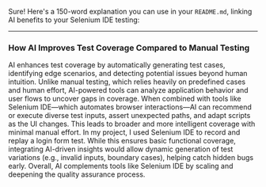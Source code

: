 Sure! Here's a 150-word explanation you can use in your `README.md`, linking AI benefits to your Selenium IDE testing:

---

### How AI Improves Test Coverage Compared to Manual Testing

AI enhances test coverage by automatically generating test cases, identifying edge scenarios, and detecting potential issues beyond human intuition. Unlike manual testing, which relies heavily on predefined cases and human effort, AI-powered tools can analyze application behavior and user flows to uncover gaps in coverage. When combined with tools like Selenium IDE—which automates browser interactions—AI can recommend or execute diverse test inputs, assert unexpected paths, and adapt scripts as the UI changes. This leads to broader and more intelligent coverage with minimal manual effort. In my project, I used Selenium IDE to record and replay a login form test. While this ensures basic functional coverage, integrating AI-driven insights would allow dynamic generation of test variations (e.g., invalid inputs, boundary cases), helping catch hidden bugs early. Overall, AI complements tools like Selenium IDE by scaling and deepening the quality assurance process.

